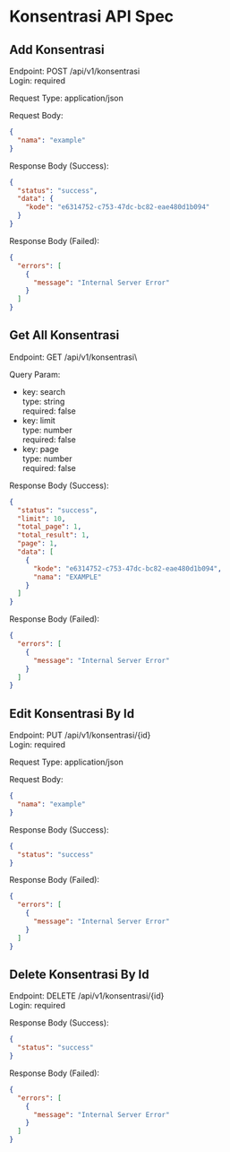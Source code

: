 # Konsentrasi API Spec

## Add Konsentrasi
Endpoint: POST /api/v1/konsentrasi\
Login: required

Request Type: application/json

Request Body:
```json
{
  "nama": "example"
}
```

Response Body (Success):
```json
{
  "status": "success",
  "data": {
    "kode": "e6314752-c753-47dc-bc82-eae480d1b094"
  }
}
```

Response Body (Failed):
```json
{
  "errors": [
    {
      "message": "Internal Server Error"
    }
  ]
}
```

## Get All Konsentrasi
Endpoint: GET /api/v1/konsentrasi\

Query Param:
- key: search\
  type: string\
  required: false
- key: limit\
  type: number\
  required: false
- key: page\
  type: number\
  required: false

Response Body (Success):
```json
{
  "status": "success",
  "limit": 10,
  "total_page": 1,
  "total_result": 1,
  "page": 1,
  "data": [
    {
      "kode": "e6314752-c753-47dc-bc82-eae480d1b094",
      "nama": "EXAMPLE"
    }
  ]
}
```

Response Body (Failed):
```json
{
  "errors": [
    {
      "message": "Internal Server Error"
    }
  ]
}
```

## Edit Konsentrasi By Id
Endpoint: PUT /api/v1/konsentrasi/{id}\
Login: required

Request Type: application/json

Request Body:
```json
{
  "nama": "example"
}
```

Response Body (Success):
```json
{
  "status": "success"
}
```

Response Body (Failed):
```json
{
  "errors": [
    {
      "message": "Internal Server Error"
    }
  ]
}
```

## Delete Konsentrasi By Id
Endpoint: DELETE /api/v1/konsentrasi/{id}\
Login: required

Response Body (Success):
```json
{
  "status": "success"
}
```

Response Body (Failed):
```json
{
  "errors": [
    {
      "message": "Internal Server Error"
    }
  ]
}
```
